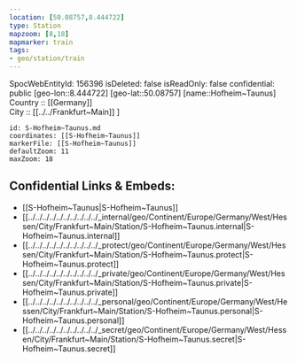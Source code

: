 ```yaml
---
location: [50.08757,8.444722] 
type: Station 
mapzoom: [8,18] 
mapmarker: train 
tags:
- geo/station/train
---
```

SpocWebEntityId: 156396
isDeleted: false
isReadOnly: false
confidential: public
[geo-lon::8.444722] 
[geo-lat::50.08757] 
[name::Hofheim~Taunus] 
Country :: [[Germany]]  
City :: [[../../Frankfurt~Main]] ] 


```leaflet
id: S-Hofheim~Taunus.md
coordinates: [[S-Hofheim~Taunus]] 
markerFile: [[S-Hofheim~Taunus]] 
defaultZoom: 11 
maxZoom: 18
```


## Confidential Links & Embeds: 
- [[S-Hofheim~Taunus|S-Hofheim~Taunus]] 
- [[../../../../../../../../../../_internal/geo/Continent/Europe/Germany/West/Hessen/City/Frankfurt~Main/Station/S-Hofheim~Taunus.internal|S-Hofheim~Taunus.internal]] 
- [[../../../../../../../../../../_protect/geo/Continent/Europe/Germany/West/Hessen/City/Frankfurt~Main/Station/S-Hofheim~Taunus.protect|S-Hofheim~Taunus.protect]] 
- [[../../../../../../../../../../_private/geo/Continent/Europe/Germany/West/Hessen/City/Frankfurt~Main/Station/S-Hofheim~Taunus.private|S-Hofheim~Taunus.private]] 
- [[../../../../../../../../../../_personal/geo/Continent/Europe/Germany/West/Hessen/City/Frankfurt~Main/Station/S-Hofheim~Taunus.personal|S-Hofheim~Taunus.personal]] 
- [[../../../../../../../../../../_secret/geo/Continent/Europe/Germany/West/Hessen/City/Frankfurt~Main/Station/S-Hofheim~Taunus.secret|S-Hofheim~Taunus.secret]] 
